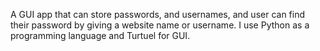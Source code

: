 A GUI app that can store passwords, and usernames, and user can find their password by giving a website name or username. I use Python as a programming language and Turtuel for GUI.
